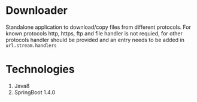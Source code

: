 # Downloader

 Standalone application to download/copy files from different protocols. For known protocols http, https, ftp and file handler is not requied, for other protocols handler should be provided and an entry needs to be added in `url.stream.handlers`


# Technologies

 1. Java8
 2. SpringBoot 1.4.0
